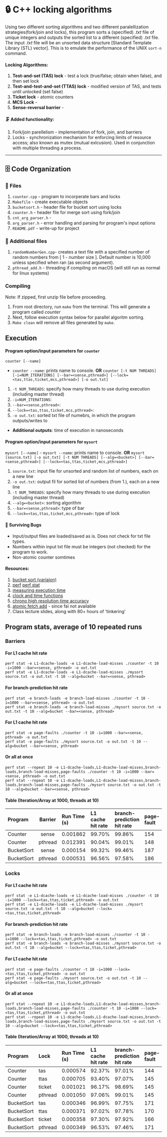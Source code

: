 # 🔒 C++ locking algorithms
Using two different sorting algorithms and two different paralellization strategies(fork/join and locks), this program sorts a (specified) *.txt*  file of unique integers and outputs the sorted list to a different (specified) *.txt* file. The input *.txt* file will be an unsorted data structure [Standard Template Library (STL) vector]. This is to emulate the performance of the UNIX `sort-n` command.

#### Locking Algorithms:
  1. **Test-and-set (TAS) lock** - test a lock (true/false; obtain when false), and then set lock
  2. **Test-and-test-and-set (TTAS) lock** - modified version of TAS, and tests until unlocked (set false)
  3. **Ticket lock** - atomic counters
  4. **MCS Lock** - <not implemented> 
  5. **Sense-reversal barrier** -

#### 🗜️ Added functionality:
  1. Fork/join parellelism - implementation of fork, join, and barriers
  2. Locks - synchronization mechanism for enforcing limits of resource access; also known as mutex (mutual exlcusion). Used in conjunction with multiple threading a process.

---
## 🗄️ Code Organization

### 📁 Files
  1. `counter.cpp` - program to incorperate bars and locks
  2. `Makefile` - create executable objects
  3. `bucketsort.h` - header file for bucket sort using locks
  4. `counter.h` - header file for merge sort using fork/join
  4. `cnt_arg_parser.h` - 
  5. `arg_parser.h` - error handling and parsing for program's input options
  6. `README.pdf` - write-up for project

### 💾 Additional files
  1. `randomNumberGen.cpp`- creates a text file with a specified number of random numbers from [ 1 - number size ]. Default number is 10,000 unless specified when ran (as second argument).
  2. `pthread_add.h` - threading if compiling on macOS (will still run as normal for linux systems)

### Compiling
  Note: If zipped, first unzip file before proceeding.
  1. From root directory, run `make` from the terminal. This will generate a program called *counter*
  2. Next, follow execution syntax below for parallel algoritm sorting.
  3. `Make clean` will remove all files generated by `make`.

## Execution
#### Program option/input parameters for `counter`
`counter [--name]`
  - `counter --name`: prints name to console.
**OR**
`counter [-t NUM THREADS] [-i=NUM_ITERATIONS] [--bar=<sense,pthread>] [--lock=<tas,ttas,ticket,mcs,pthread>] [-o out.txt]`
  1. `-t NUM_THREADS`: specify how many threads to use during execution (including master thread)
  2. `-i=NUM_ITERATIONS`:
  3. `--bar=<sense,pthread>`:
  4. `--lock=<tas,ttas,ticket,mcs,pthread>`:
  5. `-o out.txt`: sorted txt file of numebrs, in which the program outputs/writes to
  - **Additional outputs**: time of execution in nanoseconds

#### Program option/input parameters for `mysort`
  `mysort [--name]`
    - `mysort --name`: prints name to console.
  **OR**
  `mysort [source.txt] [-o out.txt] [-t NUM THREADS] [--alg=<bucket>] [--bar=<sense,pthread>] [--lock=<tas,ttas,ticket,mcs,pthread>]`
  1. `source.txt`: input file for unsorted and random list of numbers, each on a new line
  2. `-o out.txt`: output fil for sorted list of numbers (from 1.), each on a new line
  3. `-t NUM_THREADS`: specify how many threads to use during execution (including master thread)
  4. `--alg=<bucket>`: sorting algorithm
  5. `--bar=<sense,pthread>`: type of bar
  6. `--lock=<tas,ttas,ticket,mcs,pthread>`: type of lock 

#### 🐜 Surviving Bugs
  - Input/output files are loaded/saved as is. Does not check for txt file types.
  - Numbers within input txt file must be integers (not checked) for the program to work.
  - Non-atomic counter somtimes 

#### Resources:
1. [bucket sort (variaion)](https://gist.github.com/benapier/3df28b56946ae6a550805acca6f1db34)
1. [perf](https://perf.wiki.kernel.org/index.php/Tutorial) [perf stat](https://man7.org/linux/man-pages/man1/perf-stat.1.html)
1. [measuring execution time](https://solarianprogrammer.com/2019/04/17/c17-programming-measuring-execution-time-delaying-program/)
2. [clock and time functions](https://linux.die.net/man/2/clock_gettime)
3. [chrono high resolution time accuracy](https://www.tutorialspoint.com/how-to-create-a-high-resolution-timer-with-cplusplus-and-linux)
4. [atomic fetch add](https://apimirror.com/c/atomic/atomic_fetch_add) - since fai not available
9. Class lecture slides, along with 80+ hours of 'tinkering'


## Program stats, average of 10 repeated runs
### Barriers
#### For L1 cache hit rate
`perf stat -e L1-dcache-loads -e L1-dcache-load-misses ./counter -t 10 -i=1000 --bar=<sense, pthread> -o out.txt`  
`perf stat -e L1-dcache-loads -e L1-dcache-load-misses ./mysort source.txt -o out.txt -t 10 --alg=bucket --bar=<sense, pthread>`
#### For branch-prediction hit rate
`perf stat -e branch-loads -e branch-load-misses ./counter -t 10 -i=1000 --bar=<sense, pthread> -o out.txt`  
`perf stat -e branch-loads -e branch-load-misses ./mysort source.txt -o out.txt -t 10 --alg=bucket --bar=<sense, pthread>`
#### For L1 cache hit rate
`perf stat -e page-faults ./counter -t 10 -i=1000 --bar=<sense, pthread> -o out.txt`  
`perf stat -e page-faults ./mysort source.txt -o out.txt -t 10 --alg=bucket --bar=<sense, pthread>`
#### Or all at once
`perf stat --repeat 10 -e L1-dcache-loads,L1-dcache-load-misses,branch-loads,branch-load-misses,page-faults ./counter -t 10 -i=1000 --bar=<sense, pthread> -o out.txt`  
`perf stat --repeat 10 -e L1-dcache-loads,L1-dcache-load-misses,branch-loads,branch-load-misses,page-faults ./mysort source.txt -o out.txt -t 10 --alg=bucket --bar=<sense, pthread>`

#### Table (Iteration/Array at 1000, threads at 10)
Program    | Barrier | Run Time (s) | L1 cache hit rate | branch-prediction hit rate | page-fault
:--------- | :-----: | :----------- | :---------------- | :------------------------- | :---------
Counter    | sense   | 0.001862     | 99.70%            | 99.86%                     | 154
Counter    | pthread | 0.012391     | 90.04%            | 99.01%                     | 148
BucketSort | sense   | 0.000154     | 99.32%            | 99.46%                     | 187
BucketSort | pthread | 0.000531     | 96.56%            | 97.58%                     | 186


### Locks
#### For L1 cache hit rate
`perf stat -e L1-dcache-loads -e L1-dcache-load-misses ./counter -t 10 -i=1000 --lock=<tas,ttas,ticket,pthread> -o out.txt`  
`perf stat -e L1-dcache-loads -e L1-dcache-load-misses ./mysort source.txt -o out.txt -t 10 --alg=bucket --lock=<tas,ttas,ticket,pthread>`
#### For branch-prediction hit rate
`perf stat -e branch-loads -e branch-load-misses ./counter -t 10 -i=1000 --lock=<tas,ttas,ticket,pthread> -o out.txt`  
`perf stat -e branch-loads -e branch-load-misses ./mysort source.txt -o out.txt -t 10 --alg=bucket --lock=<tas,ttas,ticket,pthread>`
#### For L1 cache hit rate
`perf stat -e page-faults ./counter -t 10 -i=1000 --lock=<tas,ttas,ticket,pthread> -o out.txt`  
`perf stat -e page-faults ./mysort source.txt -o out.txt -t 10 --alg=bucket --lock=<tas,ttas,ticket,pthread>`
#### Or all at once
`perf stat --repeat 10 -e L1-dcache-loads,L1-dcache-load-misses,branch-loads,branch-load-misses,page-faults ./counter -t 10 -i=1000 --lock=<tas,ttas,ticket,pthread> -o out.txt`  
`perf stat --repeat 10 -e L1-dcache-loads,L1-dcache-load-misses,branch-loads,branch-load-misses,page-faults ./mysort source.txt -o out.txt -t 10 --alg=bucket --lock=<tas,ttas,ticket,pthread>`

#### Table (Iteration/Array at 1000, threads at 10)
Program    | Lock    | Run Time (s) | L1 cache hit rate | branch-prediction hit rate | page-fault
:--------- | :------ | :----------- | :---------------- | :------------------------- | :---------
Counter    | tas     | 0.000574     | 92.37%            | 97.01%                     | 144
Counter    | ttas    | 0.000705     | 93.40%            | 97.07%                     | 145
Counter    | ticket  | 0.001021     | 96.17%            | 98.69%                     | 145
Counter    | pthread | 0.001050     | 97.06%            | 99.01%                     | 145
BucketSort | tas     | 0.000346     | 96.99%            | 97.75%                     | 171
BucketSort | ttas    | 0.000371     | 97.02%            | 97.78%                     | 170
BucketSort | ticket  | 0.000358     | 97.30%            | 97.92%                     | 166
BucketSort | pthread | 0.000349     | 96.53%            | 97.46%                     | 171